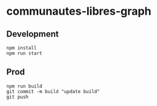 # communautes-libres-graph

## Development

```
npm install
npm run start
```

## Prod
```
npm run build
git commit -m build "update build"
git push
```
